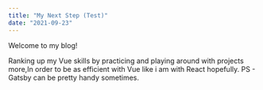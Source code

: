```yaml
---
title: "My Next Step (Test)"
date: "2021-09-23"
---
```


Welcome to my blog!


<p>Ranking up my Vue skills by practicing and playing around with projects more,In order to be as efficient with Vue like i am with React hopefully. PS - Gatsby can be pretty handy sometimes.</p>
